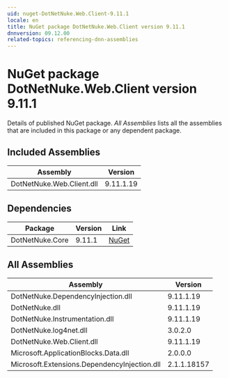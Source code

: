 ```yaml
---
uid: nuget-DotNetNuke.Web.Client-9.11.1
locale: en
title: NuGet package DotNetNuke.Web.Client version 9.11.1
dnnversion: 09.12.00
related-topics: referencing-dnn-assemblies
---
```


# NuGet package DotNetNuke.Web.Client version 9.11.1
Details of published NuGet package.
*All Assemblies* lists all the assemblies that are included in this package or any dependent package.

## Included Assemblies

|Assembly|Version|
|---|---|
|DotNetNuke.Web.Client.dll|9.11.1.19|

## Dependencies

|Package|Version|Link|
|---|---|---|
|DotNetNuke.Core|9.11.1|[NuGet](https://www.nuget.org/packages/DotNetNuke.Core/9.11.1)|

## All Assemblies

|Assembly|Version|
|---|---|
|DotNetNuke.DependencyInjection.dll|9.11.1.19|
|DotNetNuke.dll|9.11.1.19|
|DotNetNuke.Instrumentation.dll|9.11.1.19|
|DotNetNuke.log4net.dll|3.0.2.0|
|DotNetNuke.Web.Client.dll|9.11.1.19|
|Microsoft.ApplicationBlocks.Data.dll|2.0.0.0|
|Microsoft.Extensions.DependencyInjection.dll|2.1.1.18157|

